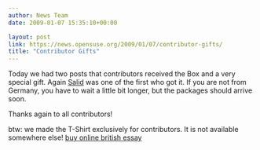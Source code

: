 ```yaml
---
author: News Team
date: 2009-01-07 15:35:10+00:00

layout: post
link: https://news.opensuse.org/2009/01/07/contributor-gifts/
title: "Contributor Gifts"
---
```

Today we had two posts that contributors received the Box and a very special gift. Again [Salid](http://blog.salid.de/archives/1200-I-contribute.html) was one of the first who got it. If you are not from Germany, you have to wait a little bit longer, but the packages should arrive soon. 

Thanks again to all contributors!

btw: we made the T-Shirt exclusively for contributors. It is not available somewhere else! [buy online british essay](https://essayclick.net/)		
